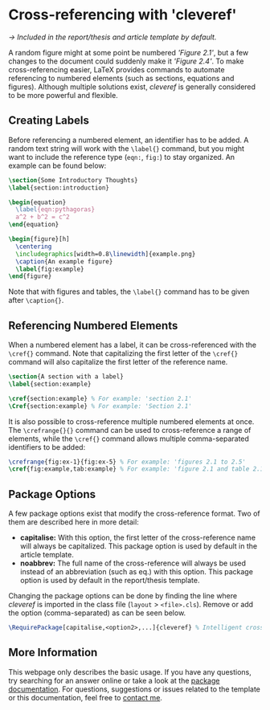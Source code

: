 # Cross-referencing with 'cleveref'

*→ Included in the report/thesis and article template by default.*

A random figure might at some point be numbered *'Figure 2.1'*, but a few changes to the document could suddenly make it *'Figure 2.4'*. To make cross-referencing easier, LaTeX provides commands to automate referencing to numbered elements (such as sections, equations and figures). Although multiple solutions exist, *cleveref* is generally considered to be more powerful and flexible.

## Creating Labels

Before referencing a numbered element, an identifier has to be added. A random text string will work with the `\label{}` command, but you might want to include the reference type (`eqn:`, `fig:`) to stay organized. An example can be found below:

```latex
\section{Some Introductory Thoughts}
\label{section:introduction}

\begin{equation}
  \label{eqn:pythagoras}
  a^2 + b^2 = c^2
\end{equation}

\begin{figure}[h]
  \centering
  \includegraphics[width=0.8\linewidth]{example.png}
  \caption{An example figure}
  \label{fig:example}
\end{figure}
```  

Note that with figures and tables, the `\label{}` command has to be given after `\caption{}`.

## Referencing Numbered Elements

When a numbered element has a label, it can be cross-referenced with the `\cref{}` command. Note that capitalizing the first letter of the `\cref{}` command will also capitalize the first letter of the reference name.

```latex
\section{A section with a label}
\label{section:example}

\cref{section:example} % For example: 'section 2.1'
\Cref{section:example} % For example: 'Section 2.1'
```

It is also possible to cross-reference multiple numbered elements at once. The `\crefrange{}{}` command can be used to cross-reference a range of elements, while the `\cref{}` command allows multiple comma-separated identifiers to be added:

```latex
\crefrange{fig:ex-1}{fig:ex-5} % For example: 'figures 2.1 to 2.5'
\cref{fig:example,tab:example} % For example: 'figure 2.1 and table 2.1'
```

## Package Options

A few package options exist that modify the cross-reference format. Two of them are described here in more detail:

- **capitalise:** With this option, the first letter of the cross-reference name will always be capitalized. This package option is used by default in the article template.
- **noabbrev:** The full name of the cross-reference will always be used instead of an abbreviation (such as eq.) with this option. This package option is used by default in the report/thesis template.

Changing the package options can be done by finding the line where *cleveref* is imported in the class file (`layout` > `<file>.cls`). Remove or add the option (comma-separated) as can be seen below.

```latex
\RequirePackage[capitalise,<option2>,...]{cleveref} % Intelligent cross-referencing
```

## More Information

This webpage only describes the basic usage. If you have any questions, try searching for an answer online or take a look at the [package documentation](https://ctan.org/pkg/cleveref). For questions, suggestions or issues related to the template or this documentation, feel free to  [contact me](/contact.html).

